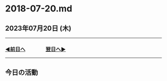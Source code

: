 # 2018-07-20.md

## 2023年07月20日 (木)

---

### [◀️前日へ](https://github.com/yuasys/chatty-journal/blob/main/2023/07/2023-07-19.md)&emsp;&emsp;&emsp;&emsp;[翌日へ▶️](https://github.com/yuasys/chatty-journal/blob/main/2023/07/2023-07-21.md)

---

## 今日の活動
